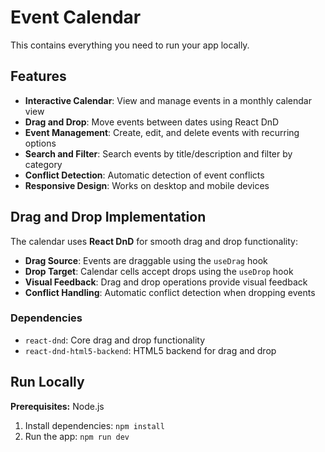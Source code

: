 # Event Calendar

This contains everything you need to run your app locally.

## Features

- **Interactive Calendar**: View and manage events in a monthly calendar view
- **Drag and Drop**: Move events between dates using React DnD
- **Event Management**: Create, edit, and delete events with recurring options
- **Search and Filter**: Search events by title/description and filter by category
- **Conflict Detection**: Automatic detection of event conflicts
- **Responsive Design**: Works on desktop and mobile devices

## Drag and Drop Implementation

The calendar uses **React DnD** for smooth drag and drop functionality:

- **Drag Source**: Events are draggable using the `useDrag` hook
- **Drop Target**: Calendar cells accept drops using the `useDrop` hook
- **Visual Feedback**: Drag and drop operations provide visual feedback
- **Conflict Handling**: Automatic conflict detection when dropping events

### Dependencies

- `react-dnd`: Core drag and drop functionality
- `react-dnd-html5-backend`: HTML5 backend for drag and drop

## Run Locally

**Prerequisites:**  Node.js

1. Install dependencies:
   `npm install`
2. Run the app:
   `npm run dev`
